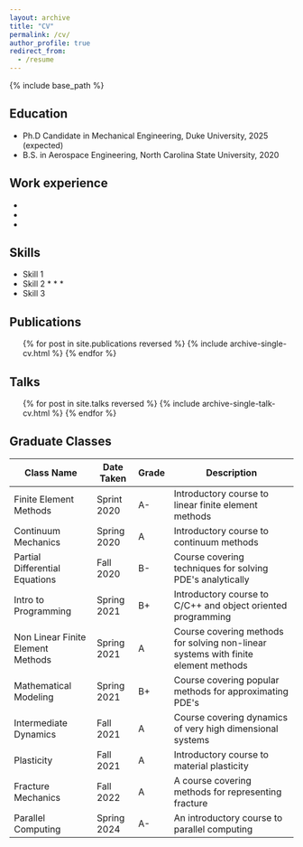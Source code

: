 ```yaml
---
layout: archive
title: "CV"
permalink: /cv/
author_profile: true
redirect_from:
  - /resume
---
```


{% include base_path %}

## Education

* Ph.D Candidate in Mechanical Engineering, Duke University, 2025 (expected)
* B.S. in Aerospace Engineering, North Carolina State University, 2020

## Work experience
  
* 
*
*

## Skills

* Skill 1
* Skill 2
  *
  *
  *
* Skill 3

## Publications

  <ul>{% for post in site.publications reversed %}
    {% include archive-single-cv.html %}
  {% endfor %}</ul>
  
## Talks

  <ul>{% for post in site.talks reversed %}
    {% include archive-single-talk-cv.html  %}
  {% endfor %}</ul>
  
## Graduate Classes

| Class Name                        | Date Taken  | Grade | Description                                                                        |
| --------------------------------- | ----------- | ----- | ---------------------------------------------------------------------------------- |
| Finite Element Methods            | Sprint 2020 | A-    | Introductory course to linear finite element methods                               |
| Continuum Mechanics               | Spring 2020 | A     | Introductory course to continuum methods                                           |
| Partial Differential Equations    | Fall 2020   | B-    | Course covering techniques for solving PDE's analytically                          |
| Intro to Programming              | Spring 2021 | B+    | Introductory course to C/C++ and object oriented programming                       |
| Non Linear Finite Element Methods | Spring 2021 | A     | Course covering methods for solving non-linear systems with finite element methods |
| Mathematical Modeling             | Spring 2021 | B+    | Course covering popular methods for approximating PDE's                            |
| Intermediate Dynamics             | Fall 2021   | A     | Course covering dynamics of very high dimensional systems                          |
| Plasticity                        | Fall 2021   | A     | Introductory course to material plasticity                                         |
| Fracture Mechanics                | Fall 2022   | A     | A course covering methods for representing fracture                                |
| Parallel Computing                | Spring 2024 | A-    | An introductory course to parallel computing                                       |
